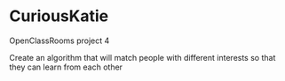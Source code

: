 # CuriousKatie

OpenClassRooms project 4

Create an algorithm that will match people with different interests so that they can learn from each other
